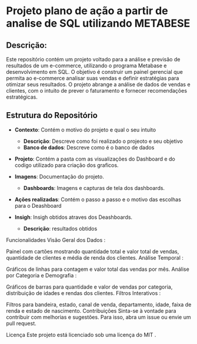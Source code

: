 # Projeto plano de ação a partir de analise de SQL utilizando METABESE


## **Descrição**:

Este repositório contém um projeto voltado para a análise e previsão de resultados de um e-commerce, utilizando o programa Metabase e desenvolvimento em SQL. O objetivo é construir um painel gerencial que permita ao e-commerce analisar suas vendas e definir estratégias para otimizar seus resultados. O projeto abrange a análise de dados de vendas e clientes, com o intuito de prever o faturamento e fornecer recomendações estratégicas.

## Estrutura do Repositório

- **Contexto**: Contém o motivo do projeto e qual o seu intuito
    - **Descrição**: Descreve como foi realizado o projeoto e seu objetivo 
    - **Banco de dados**: Descreve como é o banco de dados 

- **Projeto**: Contém a pasta com as visualizações do Dashboard e do codigo utilizado para criação dos graficos.
  
- **Imagens**: Documentação do projeto.
  - **Dashboards**: Imagens e capturas de tela dos dashboards.
 
- **Ações realizadas**: Contém o passo a passo e o motivo das escolhas para o Deashboard
      
- **Insigh**: Insigh obtidos atraves dos Deashboards.
  - **Descrição**: resultados obtidos
 
  
Funcionalidades
Visão Geral dos Dados :

Painel com cartões mostrando quantidade total e valor total de vendas, quantidade de clientes e média de renda dos clientes.
Análise Temporal :

Gráficos de linhas para contagem e valor total das vendas por mês.
Análise por Categoria e Demografia :

Gráficos de barras para quantidade e valor de vendas por categoria, distribuição de idades e rendas dos clientes.
Filtros Interativos :

Filtros para bandeira, estado, canal de venda, departamento, idade, faixa de renda e estado de nascimento.
Contribuições
Sinta-se à vontade para contribuir com melhorias e sugestões. Para isso, abra um issue ou envie um pull request.

Licença
Este projeto está licenciado sob uma licença do MIT .
